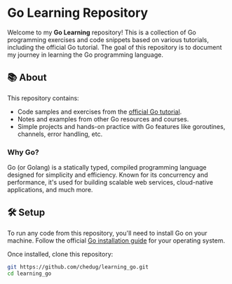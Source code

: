 # Go Learning Repository

Welcome to my **Go Learning** repository! This is a collection of Go programming exercises and code snippets based on various tutorials, including the official Go tutorial. The goal of this repository is to document my journey in learning the Go programming language.

## 📚 About

This repository contains:
- Code samples and exercises from the [official Go tutorial](https://go.dev/doc/tutorial).
- Notes and examples from other Go resources and courses.
- Simple projects and hands-on practice with Go features like goroutines, channels, error handling, etc.

### Why Go?
Go (or Golang) is a statically typed, compiled programming language designed for simplicity and efficiency. Known for its concurrency and performance, it's used for building scalable web services, cloud-native applications, and much more.

## 🛠️ Setup

To run any code from this repository, you'll need to install Go on your machine. Follow the official [Go installation guide](https://go.dev/doc/install) for your operating system.

Once installed, clone this repository:

```bash
git https://github.com/chedug/learning_go.git
cd learning_go
